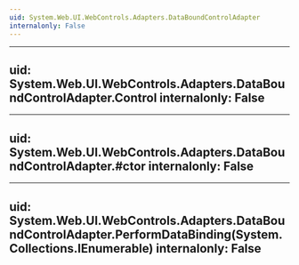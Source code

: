 ```yaml
---
uid: System.Web.UI.WebControls.Adapters.DataBoundControlAdapter
internalonly: False
---
```


---
uid: System.Web.UI.WebControls.Adapters.DataBoundControlAdapter.Control
internalonly: False
---

---
uid: System.Web.UI.WebControls.Adapters.DataBoundControlAdapter.#ctor
internalonly: False
---

---
uid: System.Web.UI.WebControls.Adapters.DataBoundControlAdapter.PerformDataBinding(System.Collections.IEnumerable)
internalonly: False
---
